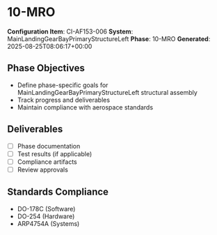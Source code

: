 # 10-MRO

**Configuration Item**: CI-AF153-006
**System**: MainLandingGearBayPrimaryStructureLeft
**Phase**: 10-MRO
**Generated**: 2025-08-25T08:06:17+00:00

## Phase Objectives
- Define phase-specific goals for MainLandingGearBayPrimaryStructureLeft structural assembly
- Track progress and deliverables
- Maintain compliance with aerospace standards

## Deliverables
- [ ] Phase documentation
- [ ] Test results (if applicable)
- [ ] Compliance artifacts
- [ ] Review approvals

## Standards Compliance
- DO-178C (Software)
- DO-254 (Hardware)
- ARP4754A (Systems)

